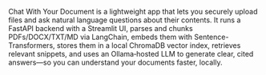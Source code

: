 Chat With Your Document is a lightweight app that lets you securely upload files and ask natural language questions about their contents. It runs a FastAPI backend with a Streamlit UI, parses and chunks PDFs/DOCX/TXT/MD via LangChain, embeds them with Sentence-Transformers, stores them in a local ChromaDB vector index, retrieves relevant snippets, and uses an Ollama‑hosted LLM to generate clear, cited answers—so you can understand your documents faster, locally.